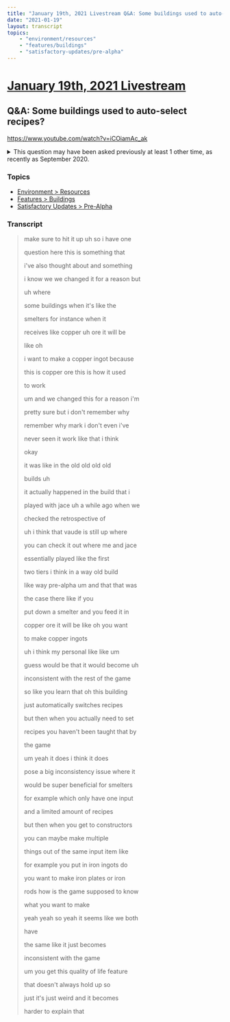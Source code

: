 ```yaml
---
title: "January 19th, 2021 Livestream Q&A: Some buildings used to auto-select recipes?"
date: "2021-01-19"
layout: transcript
topics:
    - "environment/resources"
    - "features/buildings"
    - "satisfactory-updates/pre-alpha"
---
```

# [January 19th, 2021 Livestream](../2021-01-19.md)
## Q&A: Some buildings used to auto-select recipes?
https://www.youtube.com/watch?v=iCOiamAc_ak
<details>
<summary>This question may have been asked previously at least 1 other time, as recently as September 2020.</summary>

* [September 22nd, 2020 Livestream Q&A: Is there any possibility to autodetect materials on the belts to preselect recipes per input?](./yt-KB49DxFs6tw.md) [https://www.youtube.com/watch?v=KB49DxFs6tw](https://www.youtube.com/watch?v=KB49DxFs6tw)
</details>


### Topics
* [Environment > Resources](../topics/environment/resources.md)
* [Features > Buildings](../topics/features/buildings.md)
* [Satisfactory Updates > Pre-Alpha](../topics/satisfactory-updates/pre-alpha.md)

### Transcript

> make sure to hit it up uh so i have one
>
> question here this is something that
>
> i've also thought about and something
>
> i know we we changed it for a reason but
>
> uh where
>
> some buildings when it's like the
>
> smelters for instance when it
>
> receives like copper uh ore it will be
>
> like oh
>
> i want to make a copper ingot because
>
> this is copper ore this is how it used
>
> to work
>
> um and we changed this for a reason i'm
>
> pretty sure but i don't remember why
>
> remember why mark i don't even i've
>
> never seen it work like that i think
>
> okay
>
> it was like in the old old old old
>
> builds uh
>
> it actually happened in the build that i
>
> played with jace uh a while ago when we
>
> checked the retrospective of
>
> uh i think that vaude is still up where
>
> you can check it out where me and jace
>
> essentially played like the first
>
> two tiers i think in a way old build
>
> like way pre-alpha um and that that was
>
> the case there like if you
>
> put down a smelter and you feed it in
>
> copper ore it will be like oh you want
>
> to make copper ingots
>
> uh i think my personal like like um
>
> guess would be that it would become uh
>
> inconsistent with the rest of the game
>
> so like you learn that oh this building
>
> just automatically switches recipes
>
> but then when you actually need to set
>
> recipes you haven't been taught that by
>
> the game
>
> um yeah it does i think it does
>
> pose a big inconsistency issue where it
>
> would be super beneficial for smelters
>
> for example which only have one input
>
> and a limited amount of recipes
>
> but then when you get to constructors
>
> you can maybe make multiple
>
> things out of the same input item like
>
> for example you put in iron ingots do
>
> you want to make iron plates or iron
>
> rods how is the game supposed to know
>
> what you want to make
>
> yeah yeah so yeah it seems like we both
>
> have
>
> the same like it just becomes
>
> inconsistent with the game
>
> um you get this quality of life feature
>
> that doesn't always hold up so
>
> just it's just weird and it becomes
>
> harder to explain that
